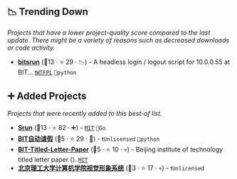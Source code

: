 ## 📉 Trending Down

_Projects that have a lower project-quality score compared to the last update. There might be a variety of reasons such as decreased downloads or code activity._

- <b><a href="https://github.com/BITNP/bitsrun">bitsrun</a></b> (🥇13 ·  ⭐ 29 · 📉) - A headless login / logout script for 10.0.0.55 at BIT... <code><a href="https://tldrlegal.com/search?q=WTFPL">❗️WTFPL</a></code> <code>🐍python</code>

## ➕ Added Projects

_Projects that were recently added to this best-of list._

- <b><a href="https://github.com/vouv/srun">Srun</a></b> (🥇13 ·  ⭐ 82 · ➕) -  <code><a href="http://bit.ly/34MBwT8">MIT</a></code> <code>💨Go</code>
- <b><a href="https://github.com/YoungKlaus/BIT_Auto_Leave">BIT自动请假</a></b> (🥈5 ·  ⭐ 29 · 🐣) -  <code>❗Unlicensed</code> <code>🐍python</code>
- <b><a href="https://github.com/jincao2013/BIT-Titled-Letter-Paper">BIT-Titled-Letter-Paper</a></b> (🥇5 ·  ⭐ 10 · 💀) - Beijing institute of technology titled letter paper (). <code><a href="http://bit.ly/34MBwT8">MIT</a></code>
- <b><a href="https://github.com/BITCS1958/BITCS-Visual-image-recognition-system">北京理工大学计算机学院视觉形象系统</a></b> (🥉3 ·  ⭐ 17 · 💀) -  <code>❗Unlicensed</code>

